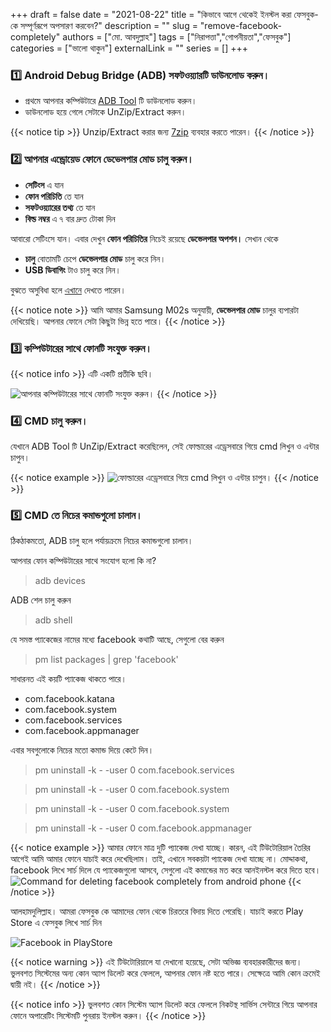 +++
draft = false
date = "2021-08-22"
title = "কিভাবে আগে থেকেই ইনস্টল করা ফেসবুক-কে সম্পূর্ণরূপে অপসারণ করবেন?"
description = ""
slug = "remove-facebook-completely"
authors = ["মো. আবদুল্লাহ"]
tags = ["নিরাপত্তা","গোপনীয়তা","ফেসবুক"]
categories = ["ভালো থাকুন"]
externalLink = ""
series = []
+++

### :one: Android Debug Bridge (ADB) সফটওয়্যারটি ডাউনলোড করুন।
- প্রথমে আপনার কম্পিউটারে [ADB Tool](https://developer.android.com/studio/releases/platform-tools#downloads) টি ডাউনলোড করুন।
- ডাউনলোড হয়ে গেলে সেটাকে UnZip/Extract করুন।

{{< notice tip >}}
Unzip/Extract করার জন্য [7zip](https://www.7-zip.org/) ব্যবহার করতে পারেন।
{{< /notice >}}

### :two: আপনার এন্ড্রোয়েড ফোনে **ডেভেলপার মোড** চালু করুন।
- **সেটিংস** এ যান
- **ফোন পরিচিতি** তে যান
- **সফটওয়্যারের তথ্য** তে যান
- **বিল্ড নম্বর** এ ৭ বার দ্রুত টোকা দিন

আবারো সেটিংসে যান। এবার দেখুন **ফোন পরিচিতির** নিচেই রয়েছে **ডেভেলপার অপশন।** সেখান থেকে
- **চালু** বোতামটি চেপে **ডেভেলপার মোড** চালু করে নিন।
- **USB ডিবাগিং** টাও চালু করে নিন।

বুঝতে অসুবিধা হলে [এখানে](https://www.samsung.com/uk/support/mobile-devices/how-do-i-turn-on-the-developer-options-menu-on-my-samsung-galaxy-device/) দেখতে পারেন।

{{< notice note >}}
আমি আমার Samsung M02s অনুযায়ী, **ডেভেলপার মোড** চালুর ব্যপারটা দেখিয়েছি। আপনার ফোনে সেটা কিছুটা ভিন্ন হতে পারে।
{{< /notice >}}


### :three: কম্পিউটারের সাথে ফোনটি সংযুক্ত করুন।

{{< notice info >}}
এটি একটি প্রতীকি ছবি।

![আপনার কম্পিউটারের সাথে ফোনটি সংযুক্ত করুন।](/usb-pc.jpg "কম্পিউটারের সাথে ফোনের সংযোগ করণ")
{{< /notice >}}

### :four: CMD চালু করুন।
যেখানে ADB Tool টি UnZip/Extract করেছিলেন, সেই ফোল্ডারের এড্রেসবারে গিয়ে cmd লিখুন ও এন্টার চাপুন।

{{< notice example >}}
![ফোল্ডারের এড্রেসবারে গিয়ে cmd লিখুন ও এন্টার চাপুন।](/deletefacebookCMD.png "উইন্ডোজ পিসির ফোল্ডারের এড্রেসবারে গিয়ে cmd লিখুন ও এন্টার চাপুন।")
{{< /notice >}}


### :five: CMD তে নিচের কমান্ডগুলো চালান।
ঠিকঠাকমতো, ADB চালু হলে পর্যায়ক্রমে নিচের কমান্ডগুলো চালান।

আপনার ফোন কম্পিউটারের সাথে সংযোগ হলো কি না?
>adb devices

ADB শেল চালু করুন
>adb shell


যে সমস্ত প্যাকেজের নামের মধ্যে facebook কথাটি আছে, সেগুলো বের করুন
>pm list packages | grep 'facebook'


সাধারনত এই কয়টি প্যাকেজ থাকতে পারে।
- com.facebook.katana
- com.facebook.system
- com.facebook.services
- com.facebook.appmanager

এবার সবগুলোকে নিচের মতো কমান্ড দিয়ে কেটে দিন।
> pm uninstall -k - -user 0 com.facebook.services

>pm uninstall -k - -user 0 com.facebook.system

>pm uninstall -k - -user 0 com.facebook.system

>pm uninstall -k - -user 0 com.facebook.appmanager

{{< notice example >}}
আমার ফোনে মাত্র দুটি প্যাকেজ দেখা যাচ্ছে। কারন, এই টিউটোরিয়াল তৈরির আগেই আমি আমার ফোনে যাচাই করে দেখেছিলাম। তাই, এখানে সবকয়টা প্যাকেজ দেখা যাচ্ছে না।
মোদ্দাকথা, facebook লিখে সার্চ দিলে যে প্যাকেজগুলো আসবে, সেগুলো এই কমান্ডের মত করে আনইনস্টল করে দিতে হবে।
![](/facebookcmd.png "Command for deleting facebook completely from android phone")
{{< /notice >}}

আলহামদুলিল্লাহ। আমরা ফেসবুক কে আমাদের ফোন থেকে চিরতরে বিদায় দিতে পেরেছি। যাচাই করতে Play Store এ ফেসবুক লিখে সার্চ দিন

![Facebook in PlayStore](/facebook-play-store.jpg "প্লে স্টোরে Install করতে বলা হচ্ছে মানেই, সেটা এখন আর আপনার ফোন নাই")

{{< notice warning >}}
এই টিউটোরিয়ালে যা দেখানো হয়েছে, সেটা অভিজ্ঞ ব্যবহারকারীদের জন্য। ভুলবশত সিস্টেমের অন্য কোন অ্যাপ ডিলেট করে ফেললে, আপনার ফোন নষ্ট হতে পারে। সেক্ষেত্রে আমি কোন ক্রমেই দ্বায়ী নই।
{{< /notice >}}

{{< notice info >}}
ভুলবশত কোন সিস্টেম অ্যাপ ডিলেট করে ফেললে নিকটস্থ সার্ভিস সেন্টারে গিয়ে আপনার ফোনে অপারেটিং সিস্টেমটি পুনরায় ইনস্টল করুন।
{{< /notice >}}
